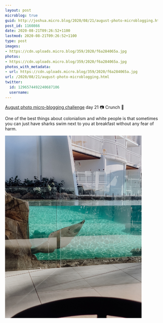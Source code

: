 ```yaml
---
layout: post
microblog: true
guid: http://joshua.micro.blog/2020/08/21/august-photo-microblogging.html
post_id: 1160866
date: 2020-08-21T09:26:52+1100
lastmod: 2020-08-21T09:26:52+1100
type: post
images:
- https://cdn.uploads.micro.blog/359/2020/f6a284065a.jpg
photos:
- https://cdn.uploads.micro.blog/359/2020/f6a284065a.jpg
photos_with_metadata:
- url: https://cdn.uploads.micro.blog/359/2020/f6a284065a.jpg
url: /2020/08/21/august-photo-microblogging.html
twitter:
  id: 1296574492240687106
  username: 
---
```

[August photo micro-blogging challenge](https://micro.welltempered.net/2020/07/23/august-photoblogging-challenge.html) day 21 📷 Crunch 🦈 

One of the best things about colonialism and white people is that sometimes you can just have sharks swim next to you at breakfast without any fear of harm.

<img src="uploads/2020/f6a284065a.jpg" width="450" height="600" alt="" />
